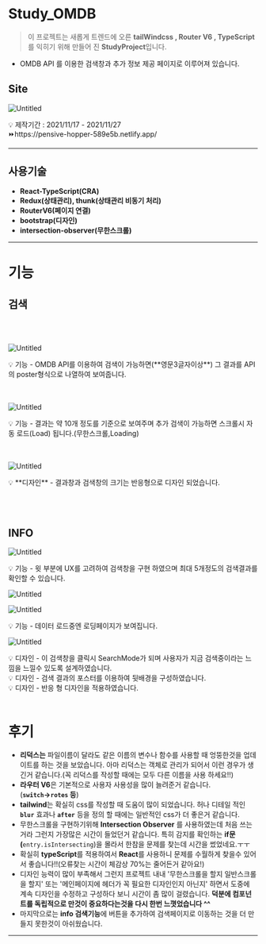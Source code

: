 # Study_OMDB

> 이 프로젝트는 새롭게 트렌드에 오른  **tailWindcss , Router V6 , TypeScript** 를 익히기 위해 만들어 진 **StudyProject**입니다.
* OMDB API 를 이용한 검색창과 추가 정보 제공 페이지로 이루어져 있습니다.
> 

## Site

![Untitled](Study_OMDB%20d1beb38f688a4d33a999ca4b754747b9/Untitled.png)

<aside>
💡 제작기간 : 2021/11/17 - 2021/11/27

</aside>

<aside>
⏩https://pensive-hopper-589e5b.netlify.app/

</aside>

---

## 사용기술

- **React-TypeScript(CRA)**
- **Redux(상태관리), thunk(상태관리 비동기 처리)**
- **RouterV6(페이지 연결)**
- **bootstrap(디자인)**
- **intersection-observer(무한스크롤)**

---

# 기능

## 검색
</br>
</br>


![Untitled](Study_OMDB%20d1beb38f688a4d33a999ca4b754747b9/Untitled%201.png)

<aside>
💡 기능 -  OMDB API를 이용하여 검색이 가능하면(**영문3글자이상**) 그 결과를 API의 poster형식으로 나열하여 보여줍니다.

</aside>
</br>
</br>

![Untitled](Study_OMDB%20d1beb38f688a4d33a999ca4b754747b9/Untitled%202.png)

<aside>
💡 기능 - 결과는 약 10개 정도를 기준으로 보여주며 추가 검색이 가능하면 스크롤시 자동 로드(Load) 됩니다.(무한스크롤,Loading)

</aside>
</br>
</br>

![Untitled](Study_OMDB%20d1beb38f688a4d33a999ca4b754747b9/Untitled%203.png)

<aside>
💡 **디자인** - 결과창과 검색창의 크기는 반응형으로 디자인 되었습니다.
</br>
</br>

</aside>
</br>
</br>

## INFO

![Untitled](Study_OMDB%20d1beb38f688a4d33a999ca4b754747b9/Untitled%204.png)

<aside>
💡 기능 - 윗 부분에 UX를 고려하여 검색창을 구현 하였으며 최대 5개정도의 검색결과를 확인할 수 있습니다.

</aside>

![Untitled](Study_OMDB%20d1beb38f688a4d33a999ca4b754747b9/Untitled%205.png)

![Untitled](Study_OMDB%20d1beb38f688a4d33a999ca4b754747b9/Untitled%206.png)

<aside>
💡 기능 - 데이터 로드중엔  로딩페이지가 보여집니다.

</aside>

![Untitled](Study_OMDB%20d1beb38f688a4d33a999ca4b754747b9/Untitled%207.png)

<aside>
💡 디자인 - 이 검색창을 클릭시 SearchMode가 되며 사용자가 지금 검색중이라는 느낌을 느낄수 있도록 설계하였습니다.

</aside>

<aside>
💡 디자인 - 검색 결과의 포스터를 이용하여 뒷배경을 구성하였습니다.

</aside>

<aside>
💡 디자인 - 반응 형 디자인을 적용하였습니다.

</aside>

</br>

# 후기

- **리덕스는** 파일이름이 달라도 같은 이름의 변수나 함수를 사용할 때 엉뚱한것을  업데이트를 하는 것을 보았습니다. 아마 리덕스는 객체로 관리가 되어서 이런 경우가 생긴거 같습니다.(꼭 리덕스를 작성할 때에는 모두 다른 이름을 사용 하세요!!)
- **라우터 V6**은 기본적으로 사용자 사용성을 많이 늘려준거 같습니다.(**`switch`→`rotes` 등**)
- **tailwind**는 확실히 css를 작성할 때 도움이 많이 되었습니다. 허나 디테일 적인 **`blur`** 효과나 **`after`** 등을 정의 할 때에는 일반적인 css가 더 좋은거 같습니다.
- 무한스크롤을 구현하기위해 **Intersection Observer** 를 사용하였는데 처음 쓰는거라 그런지 가장많은 시간이 들었던거 같습니다. 
특히 감지를 확인하는 **if문(**`entry.isIntersecting`)을 몰라서 한참을 문제를 찾는데 시간을 썼었네요.ㅜㅜ
- 확실히 **typeScript**를 적용하여서 **React**를 사용하니 문제를 수월하게 찾을수 있어서 좋습니다!!(오류찾는 시간이 체감상 70%는 줄어든거 같아요!)
- 디자인 능력이 많이 부족해서 그런지 프로젝트 내내 '무한스크롤을 할지 일반스크롤을 할지' 또는 '메인페이지에 헤더가 꼭 필요한 디자인인지 아닌지' 하면서 도중에 계속 디자인을 수정하고 구성하다 보니 시간이 좀 많이 걸렸습니다. **덕분에 컴포넌트를 독립적으로 만것이 중요하다는것을 다시 한번 느꼇었습니다 ^^**
- 마지막으로는 **info 검색기능**에 버튼을 추가하여 검색페이지로 이동하는 것을 더 만들지 못한것이 아쉬웠습니다.

 ****